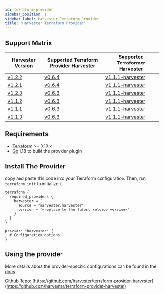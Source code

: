 ```yaml
---
id: terraform-provider
sidebar_position: 1
sidebar_label: Harvester Terraform Provider
title: "Harvester Terraform Provider"
---
```


<head>
  <link rel="canonical" href="https://docs.harvesterhci.io/v1.1/terraform/terraform-provider"/>
</head>

## Support Matrix

| Harvester Version                                                    | Supported Terraform Provider Harvester                                                  | Supported Terraformer Harvester                                                            |
|----------------------------------------------------------------------|-----------------------------------------------------------------------------------------| ------------------------------------------------------------------------------------------ |
| [v1.2.2](https://github.com/harvester/harvester/releases/tag/v1.2.2) | [v0.6.4](https://github.com/harvester/terraform-provider-harvester/releases/tag/v0.6.4) | [v1.1.1-harvester](https://github.com/harvester/terraformer/releases/tag/v1.1.1-harvester) |
| [v1.2.1](https://github.com/harvester/harvester/releases/tag/v1.2.1) | [v0.6.4](https://github.com/harvester/terraform-provider-harvester/releases/tag/v0.6.4) | [v1.1.1-harvester](https://github.com/harvester/terraformer/releases/tag/v1.1.1-harvester) |
| [v1.2.0](https://github.com/harvester/harvester/releases/tag/v1.2.0) | [v0.6.3](https://github.com/harvester/terraform-provider-harvester/releases/tag/v0.6.3) | [v1.1.1-harvester](https://github.com/harvester/terraformer/releases/tag/v1.1.1-harvester) |
| [v1.1.2](https://github.com/harvester/harvester/releases/tag/v1.1.2) | [v0.6.3](https://github.com/harvester/terraform-provider-harvester/releases/tag/v0.6.3) | [v1.1.1-harvester](https://github.com/harvester/terraformer/releases/tag/v1.1.1-harvester) |
| [v1.1.1](https://github.com/harvester/harvester/releases/tag/v1.1.1) | [v0.6.3](https://github.com/harvester/terraform-provider-harvester/releases/tag/v0.6.3) | [v1.1.1-harvester](https://github.com/harvester/terraformer/releases/tag/v1.1.1-harvester) |
| [v1.1.0](https://github.com/harvester/harvester/releases/tag/v1.1.0) | [v0.6.3](https://github.com/harvester/terraform-provider-harvester/releases/tag/v0.6.3) | [v1.1.1-harvester](https://github.com/harvester/terraformer/releases/tag/v1.1.1-harvester) |

## Requirements

- [Terraform](https://www.terraform.io/downloads.html) >= 0.13.x
- [Go](https://go.dev/doc/install) 1.18 to build the provider plugin

## Install The Provider

copy and paste this code into your Terraform configuration. Then, run `terraform init` to initialize it.
```hcl
terraform {
  required_providers {
    harvester = {
      source = "harvester/harvester"
      version = "<replace to the latest release version>"
    }
  }
}

provider "harvester" {
  # Configuration options
}
```

## Using the provider

More details about the provider-specific configurations can be found in the [docs](https://registry.terraform.io/providers/harvester/harvester/latest/docs).

Github Repo: [https://github.com/harvester/terraform-provider-harvester](https://github.com/harvester/terraform-provider-harvester)
